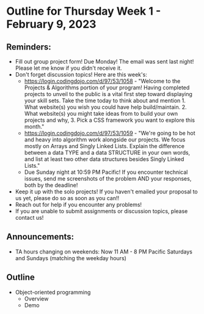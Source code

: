 # Outline for Thursday Week 1 - February 9, 2023

## Reminders:
- Fill out group project form!  Due Monday!  The email was sent last night!  Please let me know if you didn't receive it.
- Don't forget discussion topics!  Here are this week's:
    - https://login.codingdojo.com/d/97/53/1058 - "Welcome to the Projects & Algorithms portion of your program! Having completed projects to unveil to the public is a vital first step toward displaying your skill sets.  Take the time today to think about and mention 1. What website(s) you wish you could have help build/maintain. 2. What website(s) you might take ideas from to build your own projects and why, 3. Pick a CSS framework you want to explore this month."
    - https://login.codingdojo.com/d/97/53/1059 - "We're going to be hot and heavy into algorithm work alongside our projects.  We focus mostly on Arrays and Singly Linked Lists.  Explain the difference between a data TYPE and a data STRUCTURE in your own words, and list at least two other data structures besides Singly Linked Lists."
    - Due Sunday night at 10:59 PM Pacific!  If you encounter technical issues, send me screenshots of the problem AND your responses, both by the deadline!
- Keep it up with the solo projects!  If you haven't emailed your proposal to us yet, please do so as soon as you can!!
- Reach out for help if you encounter any problems!
- If you are unable to submit assignments or discussion topics, please contact us!

## Announcements:
- TA hours changing on weekends: Now 11 AM - 8 PM Pacific Saturdays and Sundays (matching the weekday hours)

## Outline
- Object-oriented programming
    - Overview
    - Demo